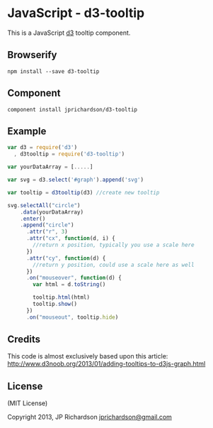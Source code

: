 JavaScript - d3-tooltip
=======================

This is a JavaScript [d3](http://d3js.org/) tooltip component.


Browserify
----------

    npm install --save d3-tooltip


Component
---------

    component install jprichardson/d3-tooltip



Example
------


```javascript
var d3 = require('d3')
  , d3tooltip = require('d3-tooltip')

var yourDataArray = [.....]

var svg = d3.select('#graph').append('svg')

var tooltip = d3tooltip(d3) //create new tooltip

svg.selectAll("circle")
    .data(yourDataArray)
    .enter()
    .append("circle")
      .attr("r", 3)
      .attr("cx", function(d, i) {
        //return x position, typically you use a scale here
      })
      .attr("cy", function(d) {
        //return y position, could use a scale here as well
      })
      .on("mouseover", function(d) {
        var html = d.toString()

        tooltip.html(html)
        tooltip.show()    
      })
      .on("mouseout", tooltip.hide)
```

Credits
-------

This code is almost exclusively based upon this article: http://www.d3noob.org/2013/01/adding-tooltips-to-d3js-graph.html


License
-------

(MIT License)

Copyright 2013, JP Richardson  <jprichardson@gmail.com>


